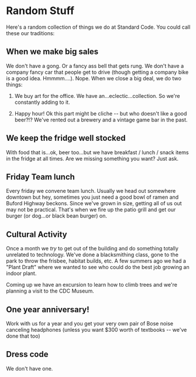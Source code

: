 # Random Stuff

Here's a random collection of things we do at Standard Code. You could call these our traditions:

## When we make big sales

We don't have a gong. Or a fancy ass bell that gets rung. We don't have a company fancy car that people get to drive (though getting a company bike is a good idea. Hmmmm....). Nope. When we close a big deal, we do two things:

1. We buy art for the office. We have an...eclectic...collection. So we're constantly adding to it.

2. Happy hour! Ok this part might be cliche -- but who doesn't like a good beer?!? We've rented out a brewery and a vintage game bar in the past.

## We keep the fridge well stocked

With food that is...ok, beer too...but we have breakfast / lunch / snack items in the fridge at all times. Are we missing something you want? Just ask.

## Friday Team lunch

Every friday we convene team lunch. Usually we head out somewhere downtown but hey, sometimes you just need a good bowl of ramen and Buford Highway beckons. Since we've grown in size, getting all of us out may not be practical. That's when we fire up the patio grill and get our burger (or dog...or black bean burger) on.

## Cultural Activity

Once a month we *try* to get out of the building and do something totally unrelated to technology. We've done a blacksmithing class, gone to the park to throw the frisbee, habitat builds, etc. A few summers ago we had a "Plant Draft" where we wanted to see who could do the best job growing an indoor plant.

Coming up we have an excursion to learn how to climb trees and we're planning a visit to the CDC Museum.

## One year anniversary!

Work with us for a year and you get your very own pair of Bose noise canceling headphones (unless you want $300 worth of textbooks -- we've done that too)

## Dress code

We don't have one.
